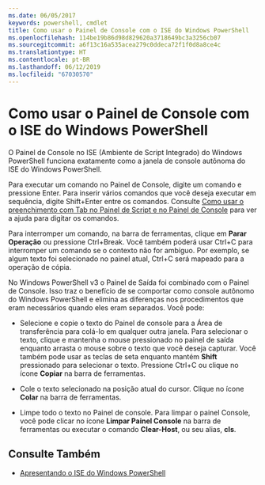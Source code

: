 ```yaml
---
ms.date: 06/05/2017
keywords: powershell, cmdlet
title: Como usar o Painel de Console com o ISE do Windows PowerShell
ms.openlocfilehash: 114be19b86d98d829620a3718649bc3a3256cb07
ms.sourcegitcommit: a6f13c16a535acea279c0ddeca72f1f0d8a8ce4c
ms.translationtype: HT
ms.contentlocale: pt-BR
ms.lasthandoff: 06/12/2019
ms.locfileid: "67030570"
---
```

# <a name="how-to-use-the-console-pane-in-the-windows-powershell-ise"></a>Como usar o Painel de Console com o ISE do Windows PowerShell

O Painel de Console no ISE (Ambiente de Script Integrado) do Windows PowerShell funciona exatamente como a janela de console autônoma do ISE do Windows PowerShell.

Para executar um comando no Painel de Console, digite um comando e pressione Enter. Para inserir vários comandos que você deseja executar em sequência, digite Shift+Enter entre os comandos. Consulte [Como usar o preenchimento com Tab no Painel de Script e no Painel de Console](How-to-Use-Tab-Completion-in-the-Script-Pane-and-Console-Pane.md) para ver a ajuda para digitar os comandos.

Para interromper um comando, na barra de ferramentas, clique em **Parar Operação** ou pressione Ctrl+Break. Você também poderá usar Ctrl+C para interromper um comando se o contexto não for ambíguo. Por exemplo, se algum texto foi selecionado no painel atual, Ctrl+C será mapeado para a operação de cópia.

No Windows PowerShell v3 o Painel de Saída foi combinado com o Painel de Console. Isso traz o benefício de se comportar como console autônomo do Windows PowerShell e elimina as diferenças nos procedimentos que eram necessários quando eles eram separados. Você pode:

- Selecione e copie o texto do Painel de console para a Área de transferência para colá-lo em qualquer outra janela. Para selecionar o texto, clique e mantenha o mouse pressionado no painel de saída enquanto arrasta o mouse sobre o texto que você deseja capturar. Você também pode usar as teclas de seta enquanto mantém **Shift** pressionado para selecionar o texto. Pressione Ctrl+C ou clique no ícone **Copiar** na barra de ferramentas.

- Cole o texto selecionado na posição atual do cursor. Clique no ícone **Colar** na barra de ferramentas.

- Limpe todo o texto no Painel de console. Para limpar o painel Console, você pode clicar no ícone **Limpar Painel Console** na barra de ferramentas ou executar o comando **Clear-Host**, ou seu alias, **cls**.

## <a name="see-also"></a>Consulte Também

- [Apresentando o ISE do Windows PowerShell](Introducing-the-Windows-PowerShell-ISE.md)
